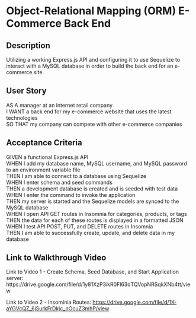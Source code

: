 # Object-Relational Mapping (ORM) E-Commerce Back End 

<h2>Description</h2>
Utilizing a working Express.js API and configuring it to use Sequelize to interact with a MySQL database in order to build the back end for an e-commerce site. 

<h2>User Story</h2>
AS A manager at an internet retail company<br>
I WANT a back end for my e-commerce website that uses the latest technologies<br>
SO THAT my company can compete with other e-commerce companies<br>

<h2>Acceptance Criteria</h2>
GIVEN a functional Express.js API<br>
WHEN I add my database name, MySQL username, and MySQL password to an environment variable file<br>
THEN I am able to connect to a database using Sequelize<br>
WHEN I enter schema and seed commands<br>
THEN a development database is created and is seeded with test data<br>
WHEN I enter the command to invoke the application<br>
THEN my server is started and the Sequelize models are synced to the MySQL database<br>
WHEN I open API GET routes in Insomnia for categories, products, or tags<br>
THEN the data for each of these routes is displayed in a formatted JSON<br>
WHEN I test API POST, PUT, and DELETE routes in Insomnia<br>
THEN I am able to successfully create, update, and delete data in my database<br>

<h2> Link to Walkthrough Video </h2>
Link to Video 1 - Create Schema, Seed Database, and Start Application server: https://drive.google.com/file/d/1y81XzP3ikR0Fl63dTQVopNRSqkXNb4tt/view

Link to Video 2 - Insominia Routes: https://drive.google.com/file/d/1K-aYGVcQZ_6jSurkFrDkjc_nOcuZ3mhP/view
